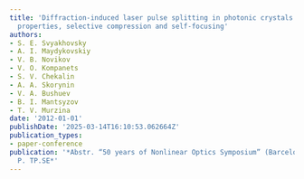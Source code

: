 ```yaml
---
title: 'Diffraction-induced laser pulse splitting in photonic crystals: polarization
  properties, selective compression and self-focusing'
authors:
- S. E. Svyakhovsky
- A. I. Maydykovskiy
- V. B. Novikov
- V. O. Kompanets
- S. V. Chekalin
- A. A. Skorynin
- V. A. Bushuev
- B. I. Mantsyzov
- T. V. Murzina
date: '2012-01-01'
publishDate: '2025-03-14T16:10:53.062664Z'
publication_types:
- paper-conference
publication: '*Abstr. “50 years of Nonlinear Optics Symposium” (Barcelona, 2012),
  P. TP.SE*'
---
```

